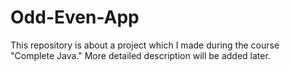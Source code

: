 # Odd-Even-App
This repository is about a project which I made during the course "Complete Java." More detailed description will be added later.
